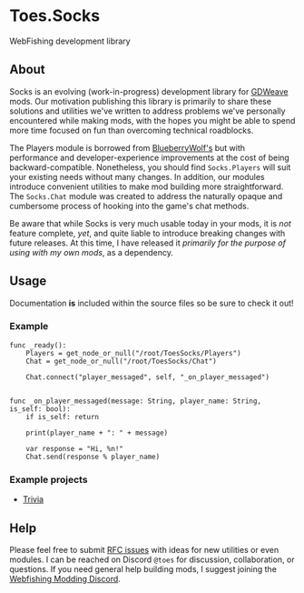 # Toes.Socks

WebFishing development library

## About

Socks is an evolving (work-in-progress) development library for [GDWeave](https://github.com/NotNite/GDWeave) mods.
Our motivation publishing this library is primarily to share these solutions and utilities we've written to address
problems we've personally encountered while making mods,
with the hopes you might be able to spend more time focused on fun than overcoming technical roadblocks.

The Players module is borrowed from [BlueberryWolf's](https://thunderstore.io/c/webfishing/p/BlueberryWolfi/BlueberryWolfiAPIs)
but with performance and developer-experience improvements at the cost of being backward-compatible.
Nonetheless, you should find `Socks.Players` will suit your existing needs without many changes.
In addition, our modules introduce convenient utilities to make mod building more straightforward.
The `Socks.Chat` module was created to address the naturally opaque and cumbersome process of hooking into the game's chat methods.

Be aware that while Socks is very much usable today in your mods, it is _not_ feature complete, _yet_,
and quite liable to introduce breaking changes with future releases.
At this time, I have released it *primarily for the purpose of using with my own mods*, as a dependency.

## Usage

Documentation **is** included within the source files so be sure to check it out!

### Example

```gds
func _ready():
	Players = get_node_or_null("/root/ToesSocks/Players")
	Chat = get_node_or_null("/root/ToesSocks/Chat")

	Chat.connect("player_messaged", self, "_on_player_messaged")


func _on_player_messaged(message: String, player_name: String, is_self: bool):
    if is_self: return

    print(player_name + ": " + message)

    var response = "Hi, %n!"
    Chat.send(response % player_name)
```

### Example projects

- [Trivia](https://thunderstore.io/c/webfishing/p/toes/Trivia/)


## Help

Please feel free to submit [RFC issues](https://github.com/buritica/mgt/blob/master/templates/rfc_template.md) with ideas for
new utilities or even modules. I can be reached on Discord `@toes` for discussion, collaboration, or questions.
If you need general help building mods, I suggest joining the [Webfishing Modding Discord](https://discord.com/invite/PMdFCrJnUb).
